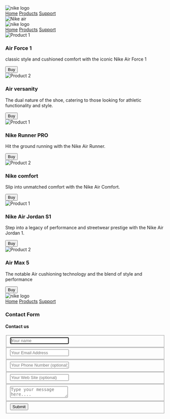 <!DOCTYPE html>
<html lang="en-US">
    <head>
        <meta charset="UTF-8">
        <meta http-equiv="refresh" content="40">
        <meta name="viewport" content="width=device-width, initial-scale=1">
        <link rel="stylesheet" href="style.css">
        <link rel="icon" type="image/x-icon" href="apple-touch-icon.png">
        <title>
          NIKE
        </title>
    </head>
    <body>
      <div class="sidebar">
        <img src="nike-png-12874.png" class="logo" alt="nike logo">
        <div class="menu">
        <a  href="index.html">Home</a>
        <a href="Product.html">Products</a>
        <a href="support.html">Support</a>
      </div>
      </div>
      <img src="freedy.jpg" alt="Nike air">
      <script src="script.js"></script>
    </body>
</html>


<!DOCTYPE html>
<html lang="en">
<head>
    <meta charset="UTF-8">
    <meta name="viewport" content="width=device-width, initial-scale=1.0">
    <title>Products</title>
    <link rel="stylesheet" href="style2.css">
    <link rel="icon" type="image/x-icon" href="apple-touch-icon.png">
</head>
<body>
    <div class="sidebar">
        <img src="nike-png-12874.png" class="logo" alt="nike logo">
        <div class="menu">
        <a  href="index.html">Home</a>
        <a href="Product.html">Products</a>
        <a href="support.html">Support</a>
        </div>
      </div>
    <div class="product-container">
        <div class="product-card">
            <img src="Air1.jpg" alt="Product 1" class="product-image">
            <h3 class="product-title">Air Force 1</h3>
            <p class="product-description">classic style and cushioned comfort with the iconic Nike Air Force 1 </p>
            <button class="btn">Buy</button>
        </div>
        <div class="product-card">
            <img src="Air2.jpg" alt="Product 2" class="product-image">
            <h3 class="product-title">Air versanity</h3>
            <p class="product-description">The dual nature of the shoe, catering to those looking for athletic functionality and style.</p>
            <button class="btn">Buy</button>
        </div>
        <div class="product-card">
            <img src="Air3.jpg" alt="Product 1" class="product-image">
            <h3 class="product-title">Nike Runner PRO</h3>
            <p class="product-description">Hit the ground running with the Nike Air Runner.</p>
            <button class="btn">Buy</button>
        </div>
        <div class="product-card">
            <img src="Air4.jpg" alt="Product 2" class="product-image">
            <h3 class="product-title">Nike comfort</h3>
            <p class="product-description">Slip into unmatched comfort with the Nike Air Comfort.</p>
            <button class="btn">Buy</button>
        </div>
        <div class="product-card">
            <img src="Air5.jpg" alt="Product 1" class="product-image">
            <h3 class="product-title">Nike Air Jordan S1</h3>
            <p class="product-description">Step into a legacy of performance and streetwear prestige with the Nike Air Jordan 1.</p>
            <button class="btn">Buy</button>
        </div>
        <div class="product-card">
            <img src="Air6.jpg" alt="Product 2" class="product-image">
            <h3 class="product-title">Air Max 5</h3>
            <p class="product-description">The notable Air cushioning technology and the blend of style and performance</p>
            <button class="btn">Buy</button>
        </div>
        </div>
</body>
</html>


<!DOCTYPE html>
<html lang="en-US">
    <head>
        <meta charset="UTF-8">
        <meta http-equiv="refresh" content="40">
        <meta name="viewport" content="width=device-width, initial-scale=1">
        <link rel="stylesheet" href="style1.css">
        <link rel="icon" type="image/x-icon" href="apple-touch-icon.png">
        <title>
          NIKE
        </title>
    </head>
    <body>
      <div class="sidebar">
        <img src="nike-png-12874.png" class="logo" alt="nike logo">
        <div class="menu">
        <a  href="index.html">Home</a>
        <a href="Product.html">Products</a>
        <a href="support.html">Support</a>
      </div>
      </div>
      <div class="container">  
        <form id="contact" action="" method="post">
          <h3>Contact Form</h3>
          <h4>Contact us</h4>
          <fieldset>
            <input placeholder="Your name" type="text" tabindex="1" required autofocus>
          </fieldset>
          <fieldset>
            <input placeholder="Your Email Address" type="email" tabindex="2" required>
          </fieldset>
          <fieldset>
            <input placeholder="Your Phone Number (optional)" type="tel" tabindex="3">
          </fieldset>
          <fieldset>
            <input placeholder="Your Web Site (optional)" type="url" tabindex="4" >
          </fieldset>
          <fieldset>
            <textarea placeholder="Type your message here...." tabindex="5" required></textarea>
          </fieldset>
          <fieldset>
            <button name="submit" type="submit" id="contact-submit" data-submit="...Sending">Submit</button>
          </fieldset>
        </form>
      </div>
    </body>
    </html>

 

